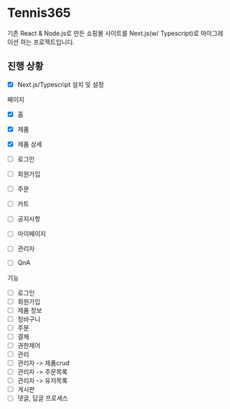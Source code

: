 # Tennis365
기존 React & Node.js로 만든 쇼핑몰 사이트를 Next.js(w/ Typescript)로 마이그레이션 하는 프로젝트입니다.

## 진행 상황
- [x] Next.js/Typescript 설치 및 설정

페이지
- [x] 홈
- [x] 제품 
- [x] 제품 상세 
- [ ] 로그인
- [ ] 회원가입
- [ ] 주문
- [ ] 카트
- [ ] 공지사항

- [ ] 마이페이지
- [ ] 관리자
- [ ] QnA

기능
- [ ] 로그인
- [ ] 회원가입
- [ ] 제품 정보
- [ ] 장바구니
- [ ] 주문
- [ ] 결제
- [ ] 권한제어 
- [ ] 관리
- [ ] 관리자 -> 제품crud  
- [ ] 관리자 -> 주문목록 
- [ ] 관리자 -> 유저목록 
- [ ] 게시판 
- [ ] 댓글, 답글 프로세스
